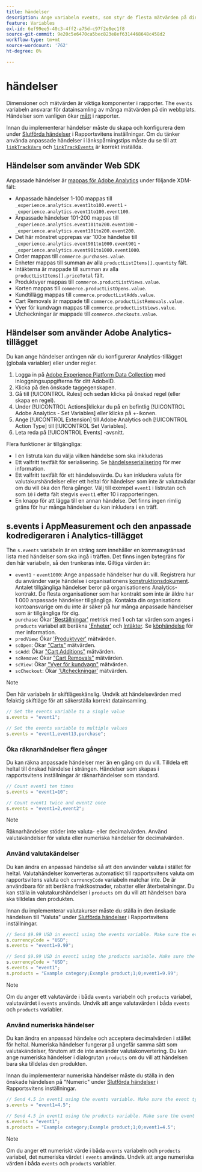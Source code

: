 ```yaml
---
title: händelser
description: Ange variabeln events, som styr de flesta mätvärden på din webbplats.
feature: Variables
exl-id: 6ef99ee5-40c3-4ff2-a75d-c97f2e8ec1f8
source-git-commit: 9e20c5e6470ca5bec823e8ef6314468648c458d2
workflow-type: tm+mt
source-wordcount: '762'
ht-degree: 0%

---
```


# händelser

Dimensioner och mätvärden är viktiga komponenter i rapporter. The `events` variabeln ansvarar för datainsamling av många mätvärden på din webbplats. Händelser som vanligen ökar [mått](/help/components/metrics/overview.md) i rapporter.

Innan du implementerar händelser måste du skapa och konfigurera dem under [Slutförda händelser](/help/admin/admin/c-success-events/success-event.md) i Rapportsvitens inställningar. Om du tänker använda anpassade händelser i länkspårningstips måste du se till att [`linkTrackVars`](../../config-vars/linktrackvars.md) och [`linkTrackEvents`](../../config-vars/linktrackevents.md) är korrekt inställda.

## Händelser som använder Web SDK

Anpassade händelser är [mappas för Adobe Analytics](https://experienceleague.adobe.com/docs/analytics/implementation/aep-edge/variable-mapping.html) under följande XDM-fält:

* Anpassade händelser 1-100 mappas till `_experience.analytics.event1to100.event1` - `_experience.analytics.event1to100.event100`.
* Anpassade händelser 101-200 mappas till `_experience.analytics.event101to200.event100` - `_experience.analytics.event101to200.event200`.
* Det här mönstret upprepas var 100:e händelse till `_experience.analytics.event901to1000.event901` - `_experience.analytics.event901to1000.event1000`.
* Order mappas till `commerce.purchases.value`.
* Enheter mappas till summan av alla `productListItems[].quantity` fält.
* Intäkterna är mappade till summan av alla `productListItems[].priceTotal` fält.
* Produktvyer mappas till `commerce.productListViews.value`.
* Korten mappas till `commerce.productListOpens.value`.
* Kundtillägg mappas till `commerce.productListAdds.value`.
* Cart Removals är mappade till `commerce.productListRemovals.value`.
* Vyer för kundvagn mappas till `commerce.productListViews.value`.
* Utcheckningar är mappade till `commerce.checkouts.value`.

## Händelser som använder Adobe Analytics-tillägget

Du kan ange händelser antingen när du konfigurerar Analytics-tillägget (globala variabler) eller under regler.

1. Logga in på [Adobe Experience Platform Data Collection](https://experience.adobe.com/data-collection) med inloggningsuppgifterna för ditt AdobeID.
2. Klicka på den önskade taggegenskapen.
3. Gå till [!UICONTROL Rules] och sedan klicka på önskad regel (eller skapa en regel).
4. Under [!UICONTROL Actions]klickar du på en befintlig [!UICONTROL Adobe Analytics - Set Variables] eller klicka på +-ikonen.
5. Ange [!UICONTROL Extension] till Adobe Analytics och [!UICONTROL Action Type] till [!UICONTROL Set Variables].
6. Leta reda på [!UICONTROL Events] -avsnitt.

Flera funktioner är tillgängliga:

* I en listruta kan du välja vilken händelse som ska inkluderas
* Ett valfritt textfält för serialisering. Se [händelseserialisering](event-serialization.md) för mer information.
* Ett valfritt textfält för ett händelsevärde. Du kan inkludera valuta för valutakurshändelser eller ett heltal för händelser som inte är valutaväxlar om du vill öka den flera gånger. Välj till exempel `event1` i listrutan och som `10` i detta fält stegvis `event1` efter 10 i rapporteringen.
* En knapp för att lägga till en annan händelse. Det finns ingen rimlig gräns för hur många händelser du kan inkludera i en träff.

## s.events i AppMeasurement och den anpassade kodredigeraren i Analytics-tillägget

The `s.events` variabeln är en sträng som innehåller en kommaavgränsad lista med händelser som ska ingå i träffen. Det finns ingen bytegräns för den här variabeln, så den trunkeras inte. Giltiga värden är:

* `event1` - `event1000`: Ange anpassade händelser hur du vill. Registrera hur du använder varje händelse i organisationens [konstruktionsdokument](../../../prepare/solution-design.md). Antalet tillgängliga händelser beror på organisationens Analytics-kontrakt. De flesta organisationer som har kontrakt som inte är äldre har 1 000 anpassade händelser tillgängliga. Kontakta din organisations kontoansvarige om du inte är säker på hur många anpassade händelser som är tillgängliga för dig.
* `purchase`: Ökar [&#39;Beställningar&#39;](/help/components/metrics/orders.md) metrisk med 1 och tar värden som anges i `products` variabel att beräkna [&#39;Enheter&#39;](/help/components/metrics/units.md) och [Intäkter](/help/components/metrics/revenue.md). Se [köphändelse](event-purchase.md) för mer information.
* `prodView`: Ökar [&#39;Produktvyer&#39;](/help/components/metrics/product-views.md) mätvärden.
* `scOpen`: Ökar [&quot;Carts&quot;](/help/components/metrics/carts.md) mätvärden.
* `scAdd`: Ökar [&quot;Cart Additions&quot;](/help/components/metrics/cart-additions.md) mätvärden.
* `scRemove`: Ökar [&quot;Cart Removals&quot;](/help/components/metrics/cart-removals.md) mätvärden.
* `scView`: Ökar [&quot;Vyer för kundvagn&quot;](/help/components/metrics/cart-views.md) mätvärden.
* `scCheckout`: Ökar [&#39;Utcheckningar&#39;](/help/components/metrics/checkouts.md) mätvärden.

>[!NOTE]
>
>Den här variabeln är skiftlägeskänslig. Undvik att händelsevärden med felaktig skiftläge för att säkerställa korrekt datainsamling.

```js
// Set the events variable to a single value
s.events = "event1";

// Set the events variable to multiple values
s.events = "event1,event13,purchase";
```

### Öka räknarhändelser flera gånger

Du kan räkna anpassade händelser mer än en gång om du vill. Tilldela ett heltal till önskad händelse i strängen. Händelser som skapas i rapportsvitens inställningar är räknarhändelser som standard.

```js
// Count event1 ten times
s.events = "event1=10";

// Count event1 twice and event2 once
s.events = "event1=2,event2";
```

>[!NOTE]
>
>Räknarhändelser stöder inte valuta- eller decimalvärden. Använd valutakändelser för valuta eller numeriska händelser för decimalvärden.

### Använd valutakändelser

Du kan ändra en anpassad händelse så att den använder valuta i stället för heltal. Valutahändelser konverteras automatiskt till rapportsvitens valuta om rapportsvitens valuta och `currencyCode` variabeln matchar inte. De är användbara för att beräkna fraktkostnader, rabatter eller återbetalningar. Du kan ställa in valutakurshändelser i `products` om du vill att händelsen bara ska tilldelas den produkten.

Innan du implementerar valutakurser måste du ställa in den önskade händelsen till &quot;Valuta&quot; under [Slutförda händelser](/help/admin/admin/c-success-events/success-event.md) i Rapportsvitens inställningar.

```js
// Send $9.99 USD in event1 using the events variable. Make sure the event type for event1 is Currency in Report suite settings
s.currencyCode = "USD";
s.events = "event1=9.99";

// Send $9.99 USD in event1 using the products variable. Make sure the event type for event1 is Currency in Report suite settings
s.currencyCode = "USD";
s.events = "event1";
s.products = "Example category;Example product;1;0;event1=9.99";
```

>[!NOTE]
>
>Om du anger ett valutavärde i båda `events` variabeln och `products` variabel, valutavärdet i `events` används. Undvik att ange valutavärden i båda `events` och `products` variabler.

### Använd numeriska händelser

Du kan ändra en anpassad händelse och acceptera decimalvärden i stället för heltal. Numeriska händelser fungerar på ungefär samma sätt som valutakändelser, förutom att de inte använder valutakonvertering. Du kan ange numeriska händelser i dialogrutan `products` om du vill att händelsen bara ska tilldelas den produkten.

Innan du implementerar numeriska händelser måste du ställa in den önskade händelsen på &quot;Numeric&quot; under [Slutförda händelser](/help/admin/admin/c-success-events/success-event.md) i Rapportsvitens inställningar.

```js
// Send 4.5 in event1 using the events variable. Make sure the event type for event1 is Numeric in Report suite settings
s.events = "event1=4.5";

// Send 4.5 in event1 using the products variable. Make sure the event type for event1 is Numeric in Report suite settings
s.events = "event1";
s.products = "Example category;Example product;1;0;event1=4.5";
```

>[!NOTE]
>
>Om du anger ett numeriskt värde i båda `events` variabeln och `products` variabel, det numeriska värdet i `events` används. Undvik att ange numeriska värden i båda `events` och `products` variabler.
